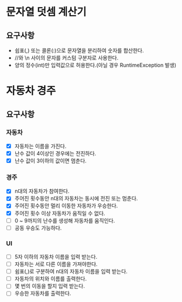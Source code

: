 # 문자열 덧셈 계산기

## 요구사항
- 쉽표(,) 또는 콜론(:)으로 문자열을 분리하여 숫자를 합산한다.
- //와 \n 사이의 문자를 커스텀 구분자로 사용한다.
- 양의 정수(int)만 입력값으로 허용한다.(아닐 경우 RuntimeException 발생)

# 자동차 경주
## 요구사항
### 자동차
- [x] 자동차는 이름을 가진다.
- [x] 난수 값이 4이상인 경우에는 전진하다.
- [x] 난수 값이 3이하의 값이면 멈춘다.

### 경주
- [x] n대의 자동차가 참여한다.
- [x] 주어진 횟수동안 n대의 자동차는 동시에 전진 또는 멈춘다.
- [x] 주어진 횟수동안 멀리 이동한 자동차가 우승한다.
- [x] 주어진 횟수 이상 자동차가 움직일 수 없다.
- [ ] 0 ~ 9까지의 난수를 생성해 자동차를 움직인다.
- [ ] 공동 우승도 가능하다. 

### UI
- [ ] 5자 이하의 자동차 이름을 입력 받는다.
- [ ] 자동차는 서로 다른 이름을 가져야한다.
- [ ] 쉼표(,)로 구분하여 n대의 자동차 이름을 입력 받는다.
- [ ] 자동차의 위치와 이름를 출력한다.
- [ ] 몇 번의 이동을 할지 입력 받는다.
- [ ] 우승한 자동차를 출력한다.

